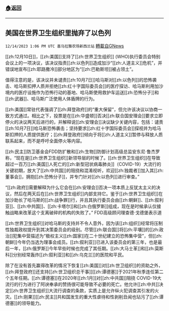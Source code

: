 ###  [:house:返回](README.md)
---


## 美国在世界卫生组织里抛弃了以色列
`12/14/2023 1:06 PM UTC 喜马拉雅农场新西兰站` [轉載自GNews](https://gnews.org/articles/2108656)

[[zh:12月10日]]，[[zh:美国]]支持了[[zh:世界卫生组织]] (WHO)执行委员会特别会议上的一项决议，该决议指责[[zh:以色列]]造成加沙“[[zh:人道主义]]危机”，并错误地宣布[[zh:耶路撒冷]]部分地区为“[[zh:巴勒斯坦]]被占领土”。

值得注意的是，该决议并未谴责[[zh:10月7日]]哈马斯对[[zh:以色列]]的恐怖袭击、哈马斯扣押人质并拒绝[[zh:红十字国际委员会]]的医疗探访、哈马斯利用加沙境内的医疗设施作为恐怖行动的基地、哈马斯使用救护车运送[[zh:恐怖分子]]和[[zh:武器]]、哈马斯广泛使用人体盾牌的行为。

[[zh:美国]]常驻代表强调了[[zh:拜登政府]]的“重大保留”，但允许该决议以协商一致方式通过。相比之下，投票是在[[zh:华盛顿]]否决[[zh:联合国安理会]]要求立即停火的决议两天后进行的，并解释说[[zh:安理会]]决议缺少关键内容，包括：谴责[[zh:10月7日]]哈马斯恐怖袭击；坚持要求[[zh:红十字国际委员会]]探视并为哈马斯扣押的人质提供医疗；[[zh:拜登政府]]倾向于将[[zh:人道主义]]暂停与释放人质联系起来，而不是呼吁全面停火等内容。

[[zh:民主]]防卫基金会FDD防扩散和[[zh:生物]]防御计划高级总监安东尼·鲁杰罗称，“现在是[[zh:世界卫生组织]]新领导层的时候了。[[zh:世界卫生组织]]在导致超过一百万[[zh:美国]]人死亡的[[zh:新型冠状病毒肺炎]]（COVID-19）大流行的关键初期，放大了[[zh:中共国]]的阻挠和混淆视听，欢迎[[zh:独裁者]]加入其[[zh:董事会]]，拥抱[[zh:恐怖分子]]，并专门针对[[zh:以色列]]进行审查。”

“[[zh:政府]]需要解释为什么它会在[[zh:安理会]]否决一项本质上反犹太主义的决议，然后在两天后在[[zh:世界卫生组织]]内部支持它。鉴于[[zh:世界卫生组织]]在加沙助长了哈马斯的[[zh:战争罪]]行，并且其执行委员会由[[zh:朝鲜]]、[[zh:叙利亚]]、[[zh:中共国]]、[[zh:卡塔尔]]和[[zh:白俄罗斯]]组成，现在是时候承认仅接触战略来改革这个支离破碎的机构的失败了。” FDD高级顾问理查德·戈德堡表示道

[[zh:世界卫生组织]]对哈马斯的支持并不令人意外，因为该[[zh:组织]]经常将压制性独裁政权提升到其决策委员会的级别。尽管[[zh:联合国]]将[[zh:平壤]]的[[zh:政治]]犯集中营描述为“极权主义[[zh:国家]]在二十世纪建立的恐怖集中营”，但[[zh:朝鲜]]今年仍当选为理事会成员。[[zh:叙利亚]]已进入该委员会的第三年，也是最后一年，[[zh:俄罗斯]]今年早些时候也完成了其任期。[[zh:大马士革]]和[[zh:莫斯科]]分别经常轰炸[[zh:叙利亚]]和[[zh:乌克兰]]的医院和平民。

除了在没有首先赢得改革的情况下恢复[[zh:美国]]对[[zh:世卫组织]]的资助之外，[[zh:拜登政府]]还支持[[zh:世卫组织总干事]][[zh:谭德塞]]于2021年秋季连任第二个五年任期。[[zh:谭德塞]]在2020年[[zh:1月]]对[[zh:中共国]]阻挠 COVID-19大流行的行为进行了阿谀奉承的赞扬很可能导致不必要的死亡。他允许[[zh:中共]]决定[[zh:世界卫生组织]]大流行调查的条款，实质上是允许纵火犯调查其引发的火灾。[[zh:刚果]][[zh:民主]]共和国发生的重大性虐待和性剥削丑闻也玷污了[[zh:谭德塞]]的领导能力。
